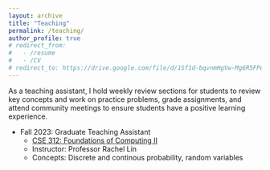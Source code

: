 ```yaml
---
layout: archive
title: "Teaching"
permalink: /teaching/
author_profile: true
# redirect_from:
#   - /resume
#   - /CV
# redirect_to: https://drive.google.com/file/d/1Sf1d-bqvnmHgVw-Mg6R5FPeQY7dA6Bs0/view?usp=sharing
---
```


As a teaching assistant, I hold weekly review sections for students to review key concepts and work on practice problems, grade assignments, and attend community meetings to ensure students have a positive learning experience.

* Fall 2023: Graduate Teaching Assistant
  * [CSE 312: Foundations of Computing II](https://courses.cs.washington.edu/courses/cse312/)
  * Instructor: Professor Rachel Lin
  * Concepts: Discrete and continous probability, random variables 

